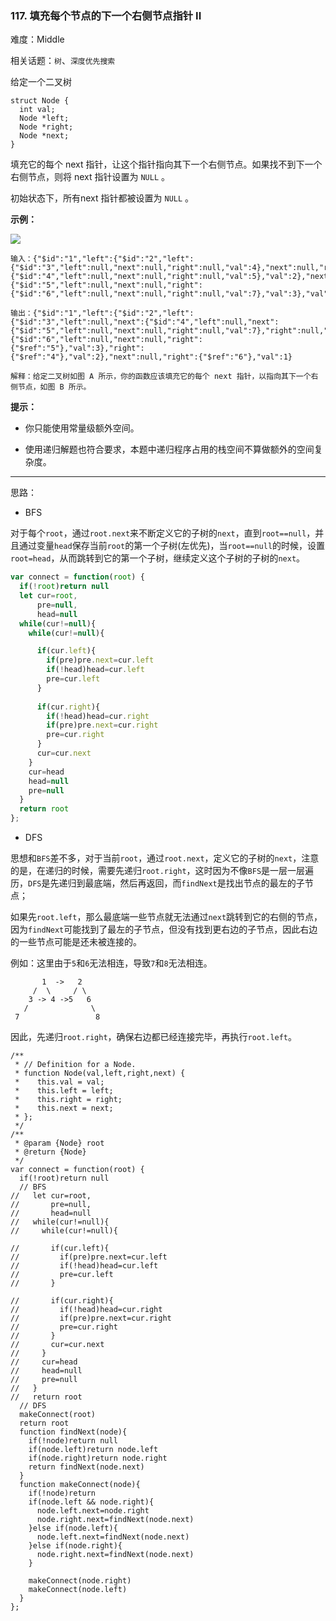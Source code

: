 ### 117. 填充每个节点的下一个右侧节点指针 II

难度：Middle

相关话题：`树`、`深度优先搜索`

给定一个二叉树



```
struct Node {
  int val;
  Node *left;
  Node *right;
  Node *next;
}
```


填充它的每个 next 指针，让这个指针指向其下一个右侧节点。如果找不到下一个右侧节点，则将 next 指针设置为  `NULL` 。



初始状态下，所有next 指针都被设置为  `NULL` 。







**示例：** 



![](https://assets.leetcode-cn.com/aliyun-lc-upload/uploads/2019/02/15/117_sample.png)




```
输入：{"$id":"1","left":{"$id":"2","left":{"$id":"3","left":null,"next":null,"right":null,"val":4},"next":null,"right":{"$id":"4","left":null,"next":null,"right":null,"val":5},"val":2},"next":null,"right":{"$id":"5","left":null,"next":null,"right":{"$id":"6","left":null,"next":null,"right":null,"val":7},"val":3},"val":1}

输出：{"$id":"1","left":{"$id":"2","left":{"$id":"3","left":null,"next":{"$id":"4","left":null,"next":{"$id":"5","left":null,"next":null,"right":null,"val":7},"right":null,"val":5},"right":null,"val":4},"next":{"$id":"6","left":null,"next":null,"right":{"$ref":"5"},"val":3},"right":{"$ref":"4"},"val":2},"next":null,"right":{"$ref":"6"},"val":1}

解释：给定二叉树如图 A 所示，你的函数应该填充它的每个 next 指针，以指向其下一个右侧节点，如图 B 所示。
```






**提示：** 




* 你只能使用常量级额外空间。

* 使用递归解题也符合要求，本题中递归程序占用的栈空间不算做额外的空间复杂度。






-----

思路：

* BFS

对于每个`root`，通过`root.next`来不断定义它的子树的`next`，直到`root==null`，并且通过变量`head`保存当前`root`的第一个子树(左优先)，当`root==null`的时候，设置`root=head`，从而跳转到它的第一个子树，继续定义这个子树的子树的`next`。

```js
var connect = function(root) {
  if(!root)return null
  let cur=root,
      pre=null,
      head=null
  while(cur!=null){
    while(cur!=null){

      if(cur.left){
        if(pre)pre.next=cur.left
        if(!head)head=cur.left
        pre=cur.left
      }
      
      if(cur.right){
        if(!head)head=cur.right
        if(pre)pre.next=cur.right
        pre=cur.right
      }
      cur=cur.next
    }
    cur=head
    head=null
    pre=null
  }
  return root    
};
```

* DFS

思想和`BFS`差不多，对于当前`root`，通过`root.next`，定义它的子树的`next`，注意的是，在递归的时候，需要先递归`root.right`，这时因为不像`BFS`是一层一层遍历，`DFS`是先递归到最底端，然后再返回，而`findNext`是找出节点的最左的子节点；

如果先`root.left`，那么最底端一些节点就无法通过`next`跳转到它的右侧的节点，因为`findNext`可能找到了最左的子节点，但没有找到更右边的子节点，因此右边的一些节点可能是还未被连接的。

例如：这里由于`5`和`6`无法相连，导致`7`和`8`无法相连。

```
       1  ->   2
     /  \     / \
    3 -> 4 ->5   6
   /              \
 7                 8
```

因此，先递归`root.right`，确保右边都已经连接完毕，再执行`root.left`。

```
/**
 * // Definition for a Node.
 * function Node(val,left,right,next) {
 *    this.val = val;
 *    this.left = left;
 *    this.right = right;
 *    this.next = next;
 * };
 */
/**
 * @param {Node} root
 * @return {Node}
 */
var connect = function(root) {
  if(!root)return null
  // BFS
//   let cur=root,
//       pre=null,
//       head=null
//   while(cur!=null){
//     while(cur!=null){

//       if(cur.left){
//         if(pre)pre.next=cur.left
//         if(!head)head=cur.left
//         pre=cur.left
//       }
      
//       if(cur.right){
//         if(!head)head=cur.right
//         if(pre)pre.next=cur.right
//         pre=cur.right
//       }
//       cur=cur.next
//     }
//     cur=head
//     head=null
//     pre=null
//   }
//   return root
  // DFS
  makeConnect(root)
  return root
  function findNext(node){
    if(!node)return null
    if(node.left)return node.left
    if(node.right)return node.right
    return findNext(node.next)
  }
  function makeConnect(node){
    if(!node)return
    if(node.left && node.right){
      node.left.next=node.right
      node.right.next=findNext(node.next)
    }else if(node.left){
      node.left.next=findNext(node.next)
    }else if(node.right){
      node.right.next=findNext(node.next)
    }

    makeConnect(node.right)
    makeConnect(node.left) 
  }    
};
```

